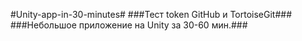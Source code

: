 #Unity-app-in-30-minutes#
###Тест token GitHub и TortoiseGit###
###Небольшое приложение на Unity за 30-60 мин.###
